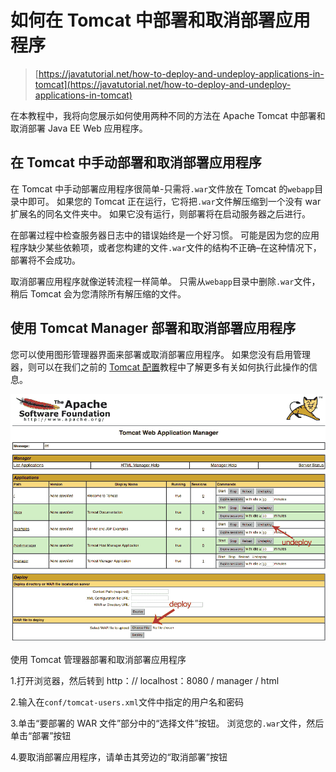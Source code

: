 # 如何在 Tomcat 中部署和取消部署应用程序

> [https://javatutorial.net/how-to-deploy-and-undeploy-applications-in-tomcat](https://javatutorial.net/how-to-deploy-and-undeploy-applications-in-tomcat)

在本教程中，我将向您展示如何使用两种不同的方法在 Apache Tomcat 中部署和取消部署 Java EE Web 应用程序。

## 在 Tomcat 中手动部署和取消部署应用程序

在 Tomcat 中手动部署应用程序很简单-只需将`.war`文件放在 Tomcat 的`webapp`目录中即可。 如果您的 Tomcat 正在运行，它将把`.war`文件解压缩到一个没有 war 扩展名的同名文件夹中。 如果它没有运行，则部署将在启动服务器之后进行。

在部署过程中检查服务器日志中的错误始终是一个好习惯。 可能是因为您的应用程序缺少某些依赖项，或者您构建的文件`.war`文件的结构不正确–在这种情况下，部署将不会成功。

取消部署应用程序就像逆转流程一样简单。 只需从`webapp`目录中删除`.war`文件，稍后 Tomcat 会为您清除所有解压缩的文件。

## 使用 Tomcat Manager 部署和取消部署应用程序

您可以使用图形管理器界面来部署或取消部署应用程序。 如果您没有启用管理器，则可以在我们之前的 [Tomcat 配置](https://javatutorial.net/how-to-install-and-configure-tomcat-8)教程中了解更多有关如何执行此操作的信息。

![Deploy and undeploy applications using Tomcat manager](img/8d576db94693b4a86780229afdbb51a1.jpg)

使用 Tomcat 管理器部署和取消部署应用程序

1.打开浏览器，然后转到 http：// localhost：8080 / manager / html

2.输入在`conf/tomcat-users.xml`文件中指定的用户名和密码

3.单击“要部署的 WAR 文件”部分中的“选择文件”按钮。 浏览您的`.war`文件，然后单击“部署”按钮

4.要取消部署应用程序，请单击其旁边的“取消部署”按钮